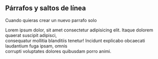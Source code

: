 ## Párrafos y saltos de línea

Cuando quieras crear un nuevo parrafo solo 

Lorem ipsum dolor, sit amet consectetur adipisicing elit. Itaque dolorem quaerat suscipit adipisci,  
consequatur mollitia blanditiis tenetur! Incidunt explicabo obcaecati laudantium fuga ipsam, omnis  
corrupti voluptates dolores quibusdam porro animi.
